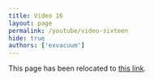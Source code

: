 ```yaml
---
title: Video 16
layout: page
permalink: /youtube/video-sixteen
hide: true
authors: ['exvacuum']
---
```


<html>
<head>
    <script type="text/javascript">
        window.location.replace("./#video-sixteen");
    </script>
</head>
<body>
<p>This page has been relocated to <a href="./#video-sixteen">this link</a>.</p>
</body>
</html>